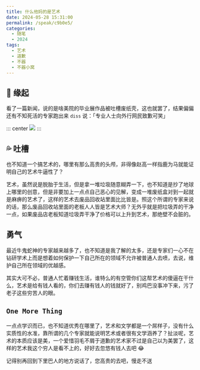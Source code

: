 ```yaml
---
title: 什么他妈的是艺术
date: 2024-05-28 15:31:00
permalink: /speak/c9b0e5/
categories:
  - 随笔
  - 2024
tags:
  - 艺术
  - 道歉
  - 不器
  - 不器小窝
---
```


## 🪽 缘起

看了一篇新闻，说的是啥美院的毕业展作品被吐槽废纸壳，这也就罢了，结果偏偏还有不知死活的专家跑出来 `diss` 说：「专业人士向外行网民致歉可笑」

<!-- more -->

<InArticleAdsense
    data-ad-client="ca-pub-1725717718088510"
    data-ad-slot="4281148213">
</InArticleAdsense>

::: center
![](https://cdn.jsdelivr.net/gh/xingcxb/blog_img@blog1/随笔/艺术——不器.jpg)
:::

## 💦 吐槽

也不知道一个搞艺术的，哪里有那么高贵的头颅，非得像赵高一样指鹿为马就能证明自己的艺术牛逼性了？

艺术，虽然说是脱胎于生活，但是拿一堆垃圾随意糊弄一下，也不知道是抄了地球上哪里的创意，但是非要加上一点点自己恶心的见解，变成一堆废纸盒对到一起就是麻痹的艺术了，这样的艺术去废品回收站里面比比皆是。照这个所谓的专家来说的话，那么废品回收站里面的老板人人皆是艺术大师？无外乎就是把垃圾弄的干净一点，如果废品店老板知道垃圾弄干净了价格可以上升到艺术，那绝壁不会脏的。

## 勇气

最近牛鬼蛇神的专家越来越多了，也不知道是我了解的太多，还是专家们一心不在钻研学术上而是想着如何保护一下自己所在的领域不允许被普通人去喷，去说，维护自己所在领域的优越感。

其实大可不必，普通人忙着赚钱生活，谁特么的有空管你们这帮艺术的傻逼在干什么，艺术是给有钱人看的，你们去赚有钱人的钱就好了，别鸡巴没事冲下来，污了老子这些穷苦人的眼。

## `One More Thing`

一点点学识而已，也不知道优秀在哪里了，艺术和文学都是一个屌样子，没有什么实质性的水准，靠所谓的几个专家就能说明艺术或者很有文学涵养了？扯淡呢，艺术的本质应该是美，一个爱惜羽毛不屑于道歉的艺术家不过是自己以为美罢了，这样的艺术我这个穷人是看不上的，好好去忽悠有钱人去吧 😂

记得别再回到下里巴人的地方说话了，您高贵的去吧，慢走不送
